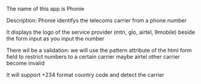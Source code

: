 The name of this app is Phonie

Description: Phonie identifys the telecoms carrier from a phone number

It displays the logo of the service provider (mtn, glo, airtel, 9mobile) beside the form input as you input the number

There wil be a validation: we will use the pattern attribute of the html form field to restrict numbers to a certain carrier maybe airtel other carrier become invalid

It will support +234 format country code and detect the carrier


